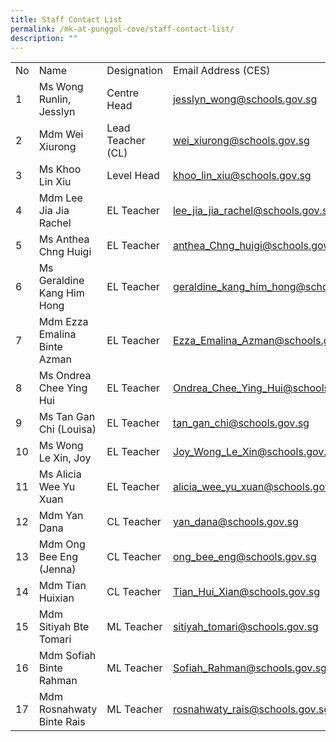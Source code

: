 ```yaml
---
title: Staff Contact List
permalink: /mk-at-punggol-cove/staff-contact-list/
description: ""
---
```

<table class="tg">
<tbody>
  <tr>
    <td>No</td>
    <td>Name</td>
    <td>Designation</td>
    <td>Email Address (CES)</td>
  </tr>
  <tr>
    <td>1</td>
    <td>Ms Wong Runlin, Jesslyn</td>
    <td>Centre Head</td>
    <td><a href="mailto:jesslyn_wong@schools.gov.sg">jesslyn_wong@schools.gov.sg</a></td>
  </tr>
  <tr>
    <td>2</td>
    <td>Mdm Wei Xiurong</td>
    <td>Lead Teacher<br>(CL)</td>
    <td><a href="mailto:wei_xiurong@schools.gov.sg">wei_xiurong@schools.gov.sg</a></td>
  </tr>
  <tr>
    <td>3</td>
    <td>Ms Khoo Lin Xiu</td>
    <td>Level Head</td>
    <td><a href="mailto:khoo_lin_xiu@schools.gov.sg">khoo_lin_xiu@schools.gov.sg</a></td>
  </tr>
  <tr>
    <td>4</td>
    <td>Mdm Lee Jia Jia Rachel</td>
    <td>EL Teacher</td>
    <td><a href="mailto:lee_jia_jia_rachel@schools.gov.sg">lee_jia_jia_rachel@schools.gov.sg</a></td>
  </tr>
  <tr>
    <td>5</td>
    <td>Ms Anthea Chng Huigi</td>
    <td>EL Teacher</td>
    <td><a href="mailto:anthea_Chng_huigi@schools.gov.sg">anthea_Chng_huigi@schools.gov.sg</a></td>
  </tr>
  <tr>
    <td>6</td>
    <td>Ms Geraldine Kang Him Hong</td>
    <td>EL Teacher</td>
    <td class="tg-ifa4"><a href="mailto:geraldine_kang_him_hong@schools.gov.sg">geraldine_kang_him_hong@schools.gov.sg</a></td>
  </tr>
  <tr>
    <td>7</td>
    <td>Mdm Ezza Emalina Binte Azman</td>
    <td>EL Teacher</td>
    <td><a href="mailto:Ezza_Emalina_Azman@schools.gov.sg">Ezza_Emalina_Azman@schools.gov.sg</a></td>
  </tr>
  <tr>
    <td>8</td>
    <td>Ms Ondrea Chee Ying Hui</td>
    <td>EL Teacher</td>
    <td><a href="mailto:Ondrea_Chee_Ying_Hui@schools.gov.sg">Ondrea_Chee_Ying_Hui@schools.gov.sg</a></td>
  </tr>
  <tr>
    <td>9</td>
    <td>Ms Tan Gan Chi (Louisa)</td>
    <td>EL Teacher</td>
    <td><a href="mailto:tan_gan_chi@schools.gov.sg">tan_gan_chi@schools.gov.sg</a></td>
  </tr>
  <tr>
    <td>10</td>
    <td>Ms Wong Le Xin, Joy</td>
    <td>EL Teacher</td>
    <td><a href="mailto:Joy_Wong_Le_Xin@schools.gov.sg">Joy_Wong_Le_Xin@schools.gov.sg</a></td>
  </tr>
	<tr>
    <td>11</td>
    <td>Ms Alicia Wee Yu Xuan</td>
    <td>EL Teacher</td>
    <td><a href="mailto:alicia_wee_yu_xuan@schools.gov.sg">alicia_wee_yu_xuan@schools.gov.sg</a></td>
  </tr>
  <tr>
    <td>12</td>
    <td>Mdm Yan Dana</td>
    <td>CL Teacher</td>
    <td><a href="mailto:yan_dana@schools.gov.sg">yan_dana@schools.gov.sg</a></td>
  </tr>
    <tr>
    <td>13</td>
    <td>Mdm Ong Bee Eng (Jenna)</td>
    <td>CL Teacher</td>
    <td><a href="mailto:ong_bee_eng@schools.gov.sg">ong_bee_eng@schools.gov.sg</a></td>
  </tr>
  <tr>
    <td>14</td>
    <td>Mdm Tian Huixian</td>
    <td>CL Teacher</td>
    <td><a href="mailto:Tian_Hui_Xian@schools.gov.sg">Tian_Hui_Xian@schools.gov.sg</a></td>
  </tr>
   <tr>
    <td>15</td>
    <td>Mdm Sitiyah Bte Tomari</td>
    <td>ML Teacher</td>
    <td><a href="mailto:sitiyah_tomari@schools.gov.sg">sitiyah_tomari@schools.gov.sg</a></td>
  </tr>
  <tr>
    <td>16</td>
    <td>Mdm Sofiah Binte Rahman</td>
    <td>ML Teacher</td>
    <td><a href="mailto:Sofiah_Rahman@schools.gov.sg">Sofiah_Rahman@schools.gov.sg</a></td>
  </tr>
	<tr>
		<td>17</td>
		<td>Mdm Rosnahwaty Binte Rais</td>
		<td>ML Teacher</td>
		<td><a href="mailto:rosnahwaty_rais@schools.gov.sg">rosnahwaty_rais@schools.gov.sg</a>
		</td>
	</tr>
 </tbody>
</table>
